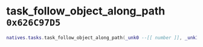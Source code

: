 # task_follow_object_along_path `0x626C97D5`

```lua
natives.tasks.task_follow_object_along_path(_unk0 --[[ number ]], _unk1 --[[ number ]], _unk2 --[[ number ]], _unk3 --[[ number ]], _unk4 --[[ number ]], _unk5 --[[ number ]])
```